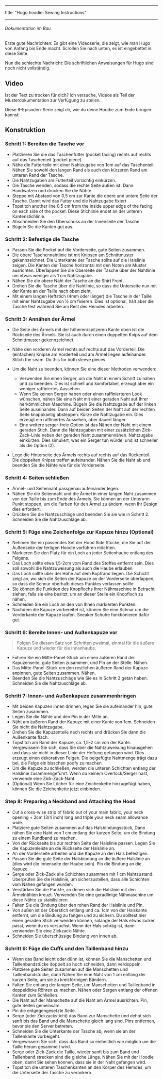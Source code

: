 - - -
title: "Hugo hoodie: Sewing Instructions"
- - -

<Note>

###### Dokumentation im Bau

Erste gute Nachrichten: Es gibt eine Videoserie, die zeigt, wie man Hugo von Anfang bis Ende macht.
Scrollen Sie nach unten, es ist eingebettet in diese Seite.

Nun die schlechte Nachricht: Die schriftlichen Anweisungen für Hugo sind noch nicht vollständig.

</Note>

## Video

Ist der Text zu trocken für dich? Ich versuche, Videos als Teil der Musterdokumentation zur Verfügung zu stellen.

Diese 6-Episoden-Serie zeigt dir, wie du deine Hoodie zum Ende bringen kannst:

<YouTube id='PL1gv5yv3DoZOHLjisuD1JcUPTkFy_IGGO' playlist />

## Konstruktion

### Schritt 1: Bereiten die Tasche vor

- Platzieren Sie die das Taschenfutter (pocket facing) rechts auf rechts auf das Taschenteil (pocket piece).
- Nähe die Futterteile mit einer Nahtzugabe von 1cm auf das Taschenteil.  Nähen Sie sowohl den langen Rand als auch den kürzeren Rand am unteren Rand der Tasche.
- Die Nahtzugaben am Futterteil vorsichtig einkürzen.
- Die Tasche wenden, sodass die rechte Seite außen ist.  Dann Handwalzen und drücken Sie die Nähte.
- Steppe mit Abstand von 0,5 cm zur Kante die obere und untere Seite der Tasche. Damit wird das Futter und die Nahtzugabe fixiert
- Topstitch another line 0.5 cm from the inside upper edge of the facing on each side of the pocket.  Diese Stichlinie endet an der unteren Kantenstichlinie.
- Abschneiden Sie den Überschuss an der Innenseite der Tasche.
- Bügeln Sie die Kanten gut aus.

### Schritt 2: Befestige die Tasche

- Passen Sie die Pocket auf die Vorderseite, gute Seiten zusammen.
- Die obere Taschennahtlinie ist mit Knipsen am Schnittmuster gekennzeichnet.  Die Unterkante der Tasche sollte auf die Halslinie zeigen.  Die Kanten der Tasche horizontal mit den Noten am Muster ausrichten. Überlappen Sie die Oberseite der Tasche über der Nahtlinie um etwas weniger als 1 cm Nahtzugabe.
- Nähen Sie die obere Naht der Tasche an die Shirt Front.
- Drehen Sie die Tasche über die Nahtlinie, so dass die Unterseite nun mit der Kante an der Taille nach oben zieht.
- Mit einem langen Heftstich (4mm oder länger) die Tasche in der Taille mit einer Nahtzugabe von ½ cm fixieren.  Dies ist optional, hält aber die Tasche fest während Sie am Rest des Hemdes arbeiten.

### Schritt 3: Annähen der Ärmel

- Die Seite des Ärmels mit der höheren/spitzeren Kante oben ist die Rückseite des Ärmels.  Sie ist auch durch einen doppelten Knips auf dem Schnittmuster gekennzeichnet.

- Nähe den vorderen Ärmel rechts auf rechts auf das Vorderteil. Die (einfachen) Knipse am Vorderteil und am Ärmel liegen aufeinander. Stitch the seam.  Do this for both sleeve pieces.

- Um die Naht zu beenden, können Sie eine dieser Methoden verwenden:

  - Verwenden Sie einen Serger, um die Naht in einem Schritt zu nähen und zu beenden.  Dies ist schnell und komfortabel, erzeugt aber ein weniger raffiniertes Aussehen.
  - Wenn Sie keinen Serger haben oder einen raffinierteren Look wünschen, nähen Sie eine Naht mit einer geraden Naht auf Ihrer herkömmlichen Maschine. Bügeln Sie die Nahtzugabe auf der linken Seite auseinander.  Dann auf beiden Seiten der Naht auf der rechten Seite knappkantig absteppen.  Kürze die Nahtzugabe ein.  Dies erzeugt ein raffiniertes Aussehen, aber dauert länger.
  - Eine weitere serger-freie Option ist das Nähen der Naht mit einem geraden Stich. Dann die Nahtzugaben mit einer zusätzlichen Zick-Zack-Linie neben der geraden Naht zusammennähen.  Nahtzugabe einkürzen.  Dies simuliert, was ein Serger tun würde, und ist schneller als die Option (2).

- Lege die Hinterseite des Ärmels rechts auf rechts auf das Rückenteil. Die doppelten Knipse treffen aufeinander.  Nähen Sie die Naht ab und beenden Sie die Nähte wie für die Vorderseite.

### Schritt 4: Seiten schließen

- Ärmel- und Seitennaht passgenau aufeinander legen.
- Nähen Sie die Seitennaht und die Ärmel in einer langen Naht zusammen von der Taille bis zum Ende des Ärmels.  Sie können an der Unterarm Punkt stoppen, um die Farben für den Ärmel zu ändern, wenn Ihr Design dies erfordert.
- Drücken Sie die Nahtzuschläge und beenden Sie sie wie in Schritt 2.  Schneiden Sie die Nahtzuschläge ab.

### Schritt 5: Füge eine Zeichenfolge zur Kapuze hinzu (Optional)

- Nehmen Sie ein passendes Set der Hood Side Stücke, die Sie auf der Außenseite der fertigen Hoodie vorführen möchten.
- Markieren Sie den Platz für ein Loch an jeder Seitenhaube entlang des Felgens.
- Das Loch sollte etwa 1,5-2cm vom Rand des Stoffes entfernt sein.  Dies soll sowohl die Nahtzuweisung als auch die Haube erlauben
- Das Loch sollte über der Höhe auf dem Kopfrand liegen.  Die Schicht zeigt an, wo sich die Seiten der Kapuze an der Vorderseite überlappen, so dass die Schnur oberhalb dieses Punktes verlassen sollte.
- Sie können die Funktion des Knopflochs Ihrer Nähmaschine in Betracht ziehen, falls sie eine besitzt, um an dieser Stelle ein Knopfloch zu nähen.
- Schneiden Sie ein Loch an den von Ihnen markierten Punkten.
- Nachdem die Kapuze vorbereitet ist, können Sie eine Schnur um die Vorderkante der Kapuze laufen.  Sneaker Schuhe funktionieren dafür gut.

### Schritt 6: Bereite Innen- und Außenkapuze vor

> Folgen Sie diesem Satz von Schritten zweimal, einmal für die äußere Kapuze und wieder für die Innenhaube.

- Führen Sie ein Mitte-Panel-Stück um einen äußeren Rand der Kapuzenseite, gute Seiten zusammen, und Pin an der Stelle.  Nähen.
- Das Mitte-Panel-Stück um den restlichen äußeren Rand der Kapuze anpinnen, gute Seiten zusammen. Nähen.
- Beenden Sie die Nahtzuschläge wie Sie es in Schritt 2 getan haben.  Schneiden Sie die Nahtzuschläge ab.

### Schritt 7: Innen- und Außenkapuze zusammenbringen

- Mit beiden Kapuzen innen drinnen, legen Sie sie aufeinander hin, gute Seiten zusammen.
- Legen Sie die Nähte und den Pin in der Mitte an.
- Näht am äußeren Rand der Kapuze mit einer Kante von 1cm.  Schneiden Sie nicht die Nahtzugabe.
- Drehen Sie die Kapuzenteile nach rechts und drücken Sie dann die Außenkante flach.
- Topstitch am Rand der Kapuze, ca. 1,5-2 cm von der Kante.  Vergewissern Sie sich, dass Sie über die Nahtzuweisung hinausgehen und dass sie nicht in dieser Linie der Heftung gefangen wird. Dies erzeugt einen dekorativen Felgen.  Die beigefügte Nahtmenge trägt dazu bei, die Felge ein bisschen poofy zu machen.
- Um die Kapuze zu schließen, werden die unteren Schichten entlang der Halslinie zusammengeführt.  Wenn du keine/n Overlock/Serger hast, verwende eine Zick-Zack-Naht.
- (Optional) Wenn Sie Löcher für eine Zeichenkette hinzugefügt haben, können Sie die Zeichenkette jetzt einbinden.

### Step 8: Preparing a Neckband and Attaching the Hood

- Cut a cross-wise strip of fabric out of your main fabric, your neck opening + 2cm (3/4 inch) long and triple your neck seam allowance wide.
- Platziere gute Seiten zusammen auf das Halsbindungsstück, Dann nähen Sie eine Naht von 1 cm entlang der kurzen Seite, um die Bindung zu einem Rundband zu machen.
- Von der Rückseite bis zur rechten Seite der Halslinie passen. Legen Sie die Kapuzenleiste an die Rückseite der Halslinie an.
- An der Vorderseite arbeiten und die Kapuze an den Hals befestigen.
- Passen Sie die gute Seite der Halsbindung an die äußere Halslinie an (dies wird die Innenseite der Haube sein). Pin die Bindung an die Kapuze.
- Serge oder Zick-Zack alle Schichten zusammen mit 1 cm Nahtzustand.  Überprüfen Sie die Halslinie, um sicherzustellen, dass alle Schichten vom Nähen gefangen wurden.
- Verstärken Sie die Punkte, an denen sich die Halslinie mit den Ärmelnähten kreuzt.  Verwenden Sie eine geradlinige Nähmaschine um diese Nähte zu stabilisieren.
- Falten Sie die Bindung über den rohen Rand der Halslinie und Pin.
- Von außen ist der Oberstich entlang und ca. 1cm von der Halskante entfernt, um die Bindung zu fangen und zu sichern.  Du solltest hier einen geraden Stich verwenden können, solange der Hals etwas locker passt, wenn du es versuchst.  Wenn der Hals schräg ist, dann verwenden Sie eine Zickzack-Nähte.
- Schneiden Sie überschüssige Bindung von innen ab.

### Schritt 9: Füge die Cuffs und den Taillenband hinzu

- Wenn das Band leicht oder dünn ist, können Sie die Manschetten und Taillenbandstücke doppelt so hoch schneiden, dann verdoppeln.
- Platziere gute Seiten zusammen auf die Manschetten und Taillenbandstücke, dann Nähen Sie eine Naht von 1 cm entlang der kurzen Seite, um sie zu kreisförmigen Bändern.
- Falten Sie entlang der langen Seite, um Manschetten und Taillenband in doppeldicke Röhren zu machen. Nähen oder Sergen entlang der offenen Kanten zum Schließen.
- Die Naht auf der Manschette auf die Naht am Ärmel ausrichten.  Pin, gute Seiten gemeinsam.
- Pin die entgegengesetzte Seite.
- Serge (oder Zickzacksticht) das Band zur Manschette und dehnt sich sanft bis das Band und die Manschette gleich lang sind.  Pins entfernen, bevor sie den Server betreten.
- Schneiden Sie die Unterkante der Tasche ab, wenn sie an der Taillenkante vorbeigeht.
- Vergewissern Sie sich, dass das Band so einheitlich wie möglich um die Taille herum gesammelt wird.
- Serge oder Zick-Zack die Taille, wieder sanft bis zum Band und Taillenband strecken sind die gleiche Länge.  Nähen Sie mit der Hoodie oben, damit Sie sehen können, dass sie in der Naht gefangen wird.
- Topstitch die unteren Taschenkanten an den Körper des Hemdes, um die Unterseite der Tasche zu verankern.

